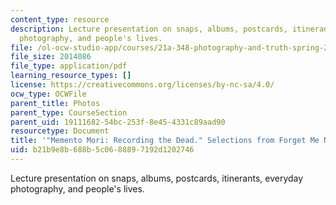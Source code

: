 ```yaml
---
content_type: resource
description: Lecture presentation on snaps, albums, postcards, itinerants, everyday
  photography, and people's lives.
file: /ol-ocw-studio-app/courses/21a-348-photography-and-truth-spring-2008/b21b9e8b688b5c0688897192d1202746_MIT21A_348S08_memento.pdf
file_size: 2014086
file_type: application/pdf
learning_resource_types: []
license: https://creativecommons.org/licenses/by-nc-sa/4.0/
ocw_type: OCWFile
parent_title: Photos
parent_type: CourseSection
parent_uid: 19111682-54bc-253f-8e45-4331c89aad90
resourcetype: Document
title: '"Memento Mori: Recording the Dead." Selections from Forget Me Not.'
uid: b21b9e8b-688b-5c06-8889-7192d1202746
---
```

Lecture presentation on snaps, albums, postcards, itinerants, everyday photography, and people's lives.